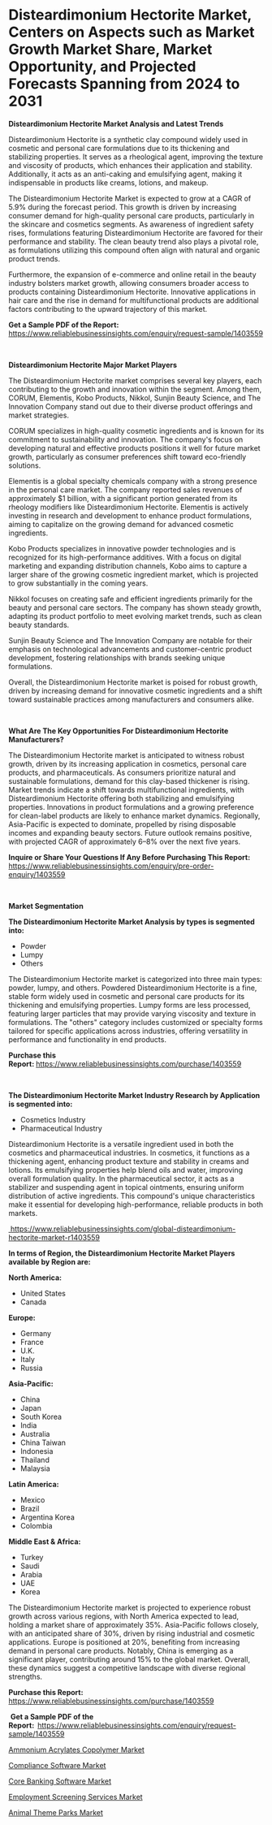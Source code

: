<p><h1>Disteardimonium Hectorite Market, Centers on Aspects such as Market Growth Market Share, Market Opportunity, and Projected Forecasts Spanning from 2024 to 2031</h1></p><p><strong>Disteardimonium Hectorite Market Analysis and Latest Trends</strong></p>
<p><p>Disteardimonium Hectorite is a synthetic clay compound widely used in cosmetic and personal care formulations due to its thickening and stabilizing properties. It serves as a rheological agent, improving the texture and viscosity of products, which enhances their application and stability. Additionally, it acts as an anti-caking and emulsifying agent, making it indispensable in products like creams, lotions, and makeup.</p><p>The Disteardimonium Hectorite Market is expected to grow at a CAGR of 5.9% during the forecast period. This growth is driven by increasing consumer demand for high-quality personal care products, particularly in the skincare and cosmetics segments. As awareness of ingredient safety rises, formulations featuring Disteardimonium Hectorite are favored for their performance and stability. The clean beauty trend also plays a pivotal role, as formulations utilizing this compound often align with natural and organic product trends.</p><p>Furthermore, the expansion of e-commerce and online retail in the beauty industry bolsters market growth, allowing consumers broader access to products containing Disteardimonium Hectorite. Innovative applications in hair care and the rise in demand for multifunctional products are additional factors contributing to the upward trajectory of this market.</p></p>
<p><strong>Get a Sample PDF of the Report:&nbsp;</strong> <a href="https://www.reliablebusinessinsights.com/enquiry/request-sample/1403559?utm_campaign=1784&utm_medium=2&utm_source=Github&utm_content=ia&utm_term=23102024&utm_id=disteardimonium-hectorite">https://www.reliablebusinessinsights.com/enquiry/request-sample/1403559</a></p>
<p>&nbsp;</p>
<p><strong>Disteardimonium Hectorite Major Market Players</strong></p>
<p><p>The Disteardimonium Hectorite market comprises several key players, each contributing to the growth and innovation within the segment. Among them, CORUM, Elementis, Kobo Products, Nikkol, Sunjin Beauty Science, and The Innovation Company stand out due to their diverse product offerings and market strategies.</p><p>CORUM specializes in high-quality cosmetic ingredients and is known for its commitment to sustainability and innovation. The company's focus on developing natural and effective products positions it well for future market growth, particularly as consumer preferences shift toward eco-friendly solutions.</p><p>Elementis is a global specialty chemicals company with a strong presence in the personal care market. The company reported sales revenues of approximately $1 billion, with a significant portion generated from its rheology modifiers like Disteardimonium Hectorite. Elementis is actively investing in research and development to enhance product formulations, aiming to capitalize on the growing demand for advanced cosmetic ingredients.</p><p>Kobo Products specializes in innovative powder technologies and is recognized for its high-performance additives. With a focus on digital marketing and expanding distribution channels, Kobo aims to capture a larger share of the growing cosmetic ingredient market, which is projected to grow substantially in the coming years.</p><p>Nikkol focuses on creating safe and efficient ingredients primarily for the beauty and personal care sectors. The company has shown steady growth, adapting its product portfolio to meet evolving market trends, such as clean beauty standards.</p><p>Sunjin Beauty Science and The Innovation Company are notable for their emphasis on technological advancements and customer-centric product development, fostering relationships with brands seeking unique formulations.</p><p>Overall, the Disteardimonium Hectorite market is poised for robust growth, driven by increasing demand for innovative cosmetic ingredients and a shift toward sustainable practices among manufacturers and consumers alike.</p></p>
<p>&nbsp;</p>
<p><strong>What Are The Key Opportunities For Disteardimonium Hectorite Manufacturers?</strong></p>
<p><p>The Disteardimonium Hectorite market is anticipated to witness robust growth, driven by its increasing application in cosmetics, personal care products, and pharmaceuticals. As consumers prioritize natural and sustainable formulations, demand for this clay-based thickener is rising. Market trends indicate a shift towards multifunctional ingredients, with Disteardimonium Hectorite offering both stabilizing and emulsifying properties. Innovations in product formulations and a growing preference for clean-label products are likely to enhance market dynamics. Regionally, Asia-Pacific is expected to dominate, propelled by rising disposable incomes and expanding beauty sectors. Future outlook remains positive, with projected CAGR of approximately 6–8% over the next five years.</p></p>
<p><strong>Inquire or Share Your Questions If Any Before Purchasing This Report:</strong> <a href="https://www.reliablebusinessinsights.com/enquiry/pre-order-enquiry/1403559?utm_campaign=1784&utm_medium=2&utm_source=Github&utm_content=ia&utm_term=23102024&utm_id=disteardimonium-hectorite">https://www.reliablebusinessinsights.com/enquiry/pre-order-enquiry/1403559</a></p>
<p>&nbsp;</p>
<p><strong>Market Segmentation</strong></p>
<p><strong>The Disteardimonium Hectorite Market Analysis by types is segmented into:</strong></p>
<p><ul><li>Powder</li><li>Lumpy</li><li>Others</li></ul></p>
<p><p>The Disteardimonium Hectorite market is categorized into three main types: powder, lumpy, and others. Powdered Disteardimonium Hectorite is a fine, stable form widely used in cosmetic and personal care products for its thickening and emulsifying properties. Lumpy forms are less processed, featuring larger particles that may provide varying viscosity and texture in formulations. The "others" category includes customized or specialty forms tailored for specific applications across industries, offering versatility in performance and functionality in end products.</p></p>
<p><strong>Purchase this Report:&nbsp;</strong><a href="https://www.reliablebusinessinsights.com/purchase/1403559?utm_campaign=1784&utm_medium=2&utm_source=Github&utm_content=ia&utm_term=23102024&utm_id=disteardimonium-hectorite">https://www.reliablebusinessinsights.com/purchase/1403559</a></p>
<p>&nbsp;</p>
<p><strong>The Disteardimonium Hectorite Market Industry Research by Application is segmented into:</strong></p>
<p><ul><li>Cosmetics Industry</li><li>Pharmaceutical Industry</li></ul></p>
<p><p>Disteardimonium Hectorite is a versatile ingredient used in both the cosmetics and pharmaceutical industries. In cosmetics, it functions as a thickening agent, enhancing product texture and stability in creams and lotions. Its emulsifying properties help blend oils and water, improving overall formulation quality. In the pharmaceutical sector, it acts as a stabilizer and suspending agent in topical ointments, ensuring uniform distribution of active ingredients. This compound's unique characteristics make it essential for developing high-performance, reliable products in both markets.</p></p>
<p><a href="https://www.reliablebusinessinsights.com/global-disteardimonium-hectorite-market-r1403559?utm_campaign=1784&utm_medium=2&utm_source=Github&utm_content=ia&utm_term=23102024&utm_id=disteardimonium-hectorite">&nbsp;https://www.reliablebusinessinsights.com/global-disteardimonium-hectorite-market-r1403559</a></p>
<p><strong>In terms of Region, the Disteardimonium Hectorite Market Players available by Region are:</strong></p>
<p>
    <p> <strong> North America: </strong>
        <ul>
            <li>United States</li>
            <li>Canada</li>
        </ul>
        </p> 
    <p> <strong> Europe: </strong>
        <ul>
            <li>Germany</li>
            <li>France</li>
            <li>U.K.</li>
            <li>Italy</li>
            <li>Russia</li>
        </ul>
        </p> 
    <p> <strong> Asia-Pacific: </strong>
        <ul>
            <li>China</li>
            <li>Japan</li>
            <li>South Korea</li>
            <li>India</li>
            <li>Australia</li>
            <li>China Taiwan</li>
            <li>Indonesia</li>
            <li>Thailand</li>
            <li>Malaysia</li>
        </ul>
        </p> 
    <p> <strong> Latin America: </strong>
        <ul>
            <li>Mexico</li>
            <li>Brazil</li>
            <li>Argentina Korea</li>
            <li>Colombia</li>
        </ul>
        </p> 
    <p> <strong> Middle East & Africa: </strong>
        <ul>
            <li>Turkey</li>
            <li>Saudi</li>
            <li>Arabia</li>
            <li>UAE</li>
            <li>Korea</li>
        </ul>
    </p>
    </p>
<p><p>The Disteardimonium Hectorite market is projected to experience robust growth across various regions, with North America expected to lead, holding a market share of approximately 35%. Asia-Pacific follows closely, with an anticipated share of 30%, driven by rising industrial and cosmetic applications. Europe is positioned at 20%, benefiting from increasing demand in personal care products. Notably, China is emerging as a significant player, contributing around 15% to the global market. Overall, these dynamics suggest a competitive landscape with diverse regional strengths.</p></p>
<p><strong>Purchase this Report: </strong><a href="https://www.reliablebusinessinsights.com/purchase/1403559?utm_campaign=1784&utm_medium=2&utm_source=Github&utm_content=ia&utm_term=23102024&utm_id=disteardimonium-hectorite">https://www.reliablebusinessinsights.com/purchase/1403559</a></p>
<p>&nbsp;<strong>Get a Sample PDF of the Report:&nbsp;&nbsp;</strong><a href="https://www.reliablebusinessinsights.com/enquiry/request-sample/1403559?utm_campaign=1784&utm_medium=2&utm_source=Github&utm_content=ia&utm_term=23102024&utm_id=disteardimonium-hectorite">https://www.reliablebusinessinsights.com/enquiry/request-sample/1403559</a></p>
<p><strong></strong></p>
<p><p><a href="https://github.com/sakalstgliemsk/Market-Research-Report-List-1/blob/main/ammonium-acrylates-copolymer-market.md?utm_campaign=1784&utm_medium=2&utm_source=Github&utm_content=ia&utm_term=23102024&utm_id=disteardimonium-hectorite">Ammonium Acrylates Copolymer Market</a></p><p><a href="https://www.linkedin.com/pulse/digital-transformation-compliance-software-industry-market-gn2jf?utm_campaign=1784&utm_medium=2&utm_source=Github&utm_content=ia&utm_term=23102024&utm_id=disteardimonium-hectorite">Compliance Software Market</a></p><p><a href="https://www.linkedin.com/pulse/evaluating-core-banking-software-market-trends-growth-opportunities-4yjsf?utm_campaign=1784&utm_medium=2&utm_source=Github&utm_content=ia&utm_term=23102024&utm_id=disteardimonium-hectorite">Core Banking Software Market</a></p><p><a href="https://www.linkedin.com/pulse/global-employment-screening-services-market-exploring-share-trends-ycesf?utm_campaign=1784&utm_medium=2&utm_source=Github&utm_content=ia&utm_term=23102024&utm_id=disteardimonium-hectorite">Employment Screening Services Market</a></p><p><a href="https://www.linkedin.com/pulse/animal-theme-parks-market-segmentation-in-depth-analysis-abbqf?utm_campaign=1784&utm_medium=2&utm_source=Github&utm_content=ia&utm_term=23102024&utm_id=disteardimonium-hectorite">Animal Theme Parks Market</a></p></p>
